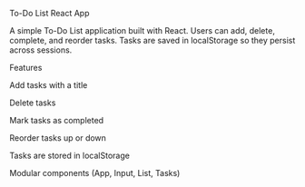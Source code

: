 To-Do List React App

A simple To-Do List application built with React. Users can add, delete, complete, and reorder tasks. Tasks are saved in localStorage so they persist across sessions.

Features

Add tasks with a title

Delete tasks

Mark tasks as completed

Reorder tasks up or down

Tasks are stored in localStorage

Modular components (App, Input, List, Tasks)
